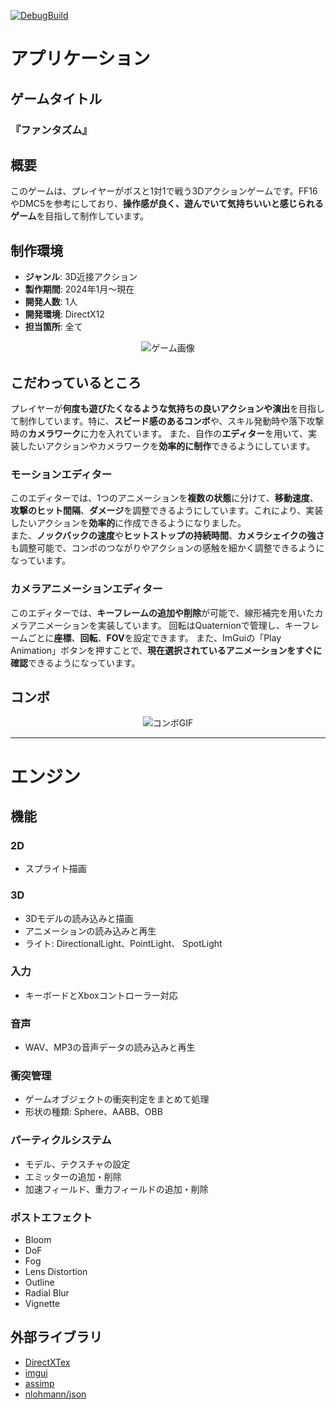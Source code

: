 [![DebugBuild](https://github.com/Aoki-Tomohiro/Engine/actions/workflows/DebugBuild.yml/badge.svg)](https://github.com/Aoki-Tomohiro/Engine/actions/workflows/DebugBuild.yml)

# アプリケーション

## ゲームタイトル
### 『ファンタズム』

## 概要
このゲームは、プレイヤーがボスと1対1で戦う3Dアクションゲームです。FF16やDMC5を参考にしており、**操作感が良く、遊んでいて気持ちいいと感じられるゲーム**を目指して制作しています。

## 制作環境
- **ジャンル**: 3D近接アクション
- **製作期間**: 2024年1月～現在
- **開発人数**: 1人
- **開発環境**: DirectX12
- **担当箇所**: 全て

<div align="center">
  <img src="https://github.com/user-attachments/assets/e4d74bba-67ad-4ce8-8b0d-91eb06f55ea5" alt="ゲーム画像">
</div>

## こだわっているところ
プレイヤーが**何度も遊びたくなるような気持ちの良いアクションや演出**を目指して制作しています。特に、**スピード感のあるコンボ**や、スキル発動時や落下攻撃時の**カメラワーク**に力を入れています。
また、自作の**エディター**を用いて、実装したいアクションやカメラワークを**効率的に制作**できるようにしています。

### モーションエディター  
このエディターでは、1つのアニメーションを**複数の状態**に分けて、**移動速度**、**攻撃のヒット間隔**、**ダメージ**を調整できるようにしています。これにより、実装したいアクションを**効率的**に作成できるようになりました。  
また、**ノックバックの速度**や**ヒットストップの持続時間**、**カメラシェイクの強さ**も調整可能で、コンボのつながりやアクションの感触を細かく調整できるようになっています。

### カメラアニメーションエディター
このエディターでは、**キーフレームの追加や削除**が可能で、線形補完を用いたカメラアニメーションを実装しています。
回転はQuaternionで管理し、キーフレームごとに**座標**、**回転**、**FOV**を設定できます。
また、ImGuiの「Play Animation」ボタンを押すことで、**現在選択されているアニメーションをすぐに確認**できるようになっています。

## コンボ
<div align="center">
  <img src="https://github.com/user-attachments/assets/155faad7-7a81-4979-8bd5-9526401cd2fd" alt="コンボGIF">
</div>

---

# エンジン

## 機能

### 2D
- スプライト描画

### 3D
- 3Dモデルの読み込みと描画
- アニメーションの読み込みと再生
- ライト: DirectionalLight、PointLight、 SpotLight

### 入力
- キーボードとXboxコントローラー対応

### 音声
- WAV、MP3の音声データの読み込みと再生

### 衝突管理
- ゲームオブジェクトの衝突判定をまとめて処理
- 形状の種類: Sphere、AABB、OBB

### パーティクルシステム
- モデル、テクスチャの設定
- エミッターの追加・削除
- 加速フィールド、重力フィールドの追加・削除

### ポストエフェクト
- Bloom
- DoF
- Fog
- Lens Distortion
- Outline
- Radial Blur
- Vignette

## 外部ライブラリ
- [DirectXTex](https://github.com/microsoft/DirectXTex)
- [imgui](https://github.com/ocornut/imgui)
- [assimp](https://github.com/assimp/assimp)
- [nlohmann/json](https://github.com/nlohmann/json)

